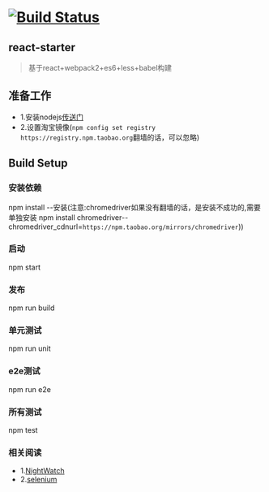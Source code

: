 # [![Build Status](https://travis-ci.org/guoxiangwen/react-starter.svg?branch=webpack2)](https://travis-ci.org/guoxiangwen/react-starter)


## react-starter

> 基于react+webpack2+es6+less+babel构建

## 准备工作

* 1.安装nodejs[传送门](https://nodejs.org/en/)
* 2.设置淘宝镜像(`npm config set registry https://registry.npm.taobao.org`翻墙的话，可以忽略)


## Build Setup


### 安装依赖

npm install --安装(注意:chromedriver如果没有翻墙的话，是安装不成功的,需要单独安装
npm install chromedriver--chromedriver_cdnurl=`https://npm.taobao.org/mirrors/chromedriver`))


### 启动

npm start

### 发布

npm run build

### 单元测试

npm run unit

### e2e测试

npm run e2e

### 所有测试

npm test

### 相关阅读

* 1.[NightWatch](http://nightwatchjs.org/)
* 2.[selenium](www.seleniumhq.org/)

